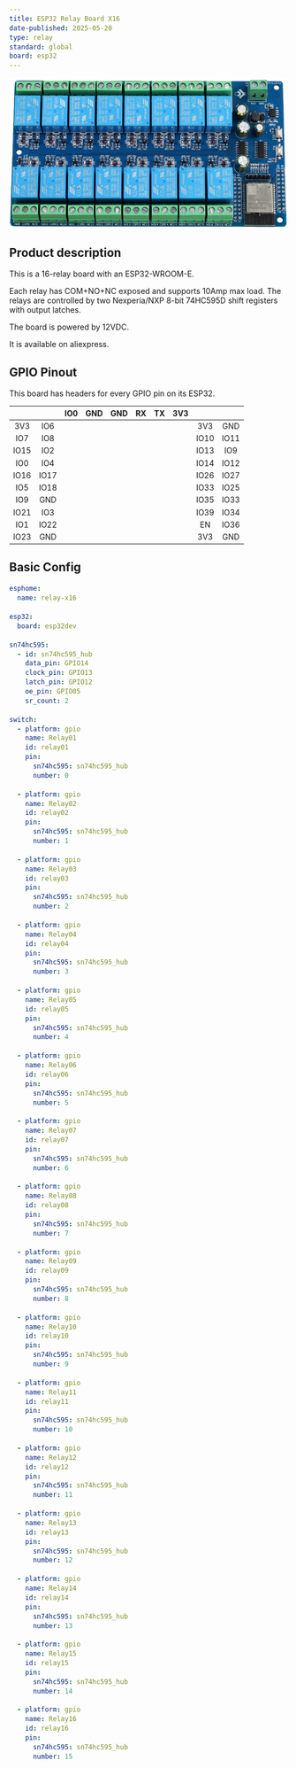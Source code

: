 ```yaml
---
title: ESP32 Relay Board X16
date-published: 2025-05-20
type: relay
standard: global
board: esp32
---
```


![Product](image.png "Product Image")

## Product description

This is a 16-relay board with an ESP32-WROOM-E.

Each relay has COM+NO+NC exposed and supports 10Amp max load. The relays are controlled by two Nexperia/NXP 8-bit 74HC595D shift registers with output latches.

The board is powered by 12VDC.

It is available on aliexpress.

## GPIO Pinout

This board has headers for every GPIO pin on its ESP32.

|      |      | IO0 | GND | GND | RX  | TX  | 3V3 |      |      |
| :--: | :--: | :-: | :-: | :-: | :-: | :-: | :-: | :--: | :--: |
| 3V3  | IO6  |     |     |     |     |     |     | 3V3  | GND  |
| IO7  | IO8  |     |     |     |     |     |     | IO10 | IO11 |
| IO15 | IO2  |     |     |     |     |     |     | IO13 | IO9  |
| IO0  | IO4  |     |     |     |     |     |     | IO14 | IO12 |
| IO16 | IO17 |     |     |     |     |     |     | IO26 | IO27 |
| IO5  | IO18 |     |     |     |     |     |     | IO33 | IO25 |
| IO9  | GND  |     |     |     |     |     |     | IO35 | IO33 |
| IO21 | IO3  |     |     |     |     |     |     | IO39 | IO34 |
| IO1  | IO22 |     |     |     |     |     |     | EN   | IO36 |
| IO23 | GND  |     |     |     |     |     |     | 3V3  | GND  |

## Basic Config

```yaml
esphome:
  name: relay-x16

esp32:
  board: esp32dev

sn74hc595:
  - id: sn74hc595_hub
    data_pin: GPIO14
    clock_pin: GPIO13
    latch_pin: GPIO12
    oe_pin: GPIO05
    sr_count: 2

switch:
  - platform: gpio
    name: Relay01
    id: relay01
    pin:
      sn74hc595: sn74hc595_hub
      number: 0

  - platform: gpio
    name: Relay02
    id: relay02
    pin:
      sn74hc595: sn74hc595_hub
      number: 1

  - platform: gpio
    name: Relay03
    id: relay03
    pin:
      sn74hc595: sn74hc595_hub
      number: 2

  - platform: gpio
    name: Relay04
    id: relay04
    pin:
      sn74hc595: sn74hc595_hub
      number: 3

  - platform: gpio
    name: Relay05
    id: relay05
    pin:
      sn74hc595: sn74hc595_hub
      number: 4

  - platform: gpio
    name: Relay06
    id: relay06
    pin:
      sn74hc595: sn74hc595_hub
      number: 5

  - platform: gpio
    name: Relay07
    id: relay07
    pin:
      sn74hc595: sn74hc595_hub
      number: 6

  - platform: gpio
    name: Relay08
    id: relay08
    pin:
      sn74hc595: sn74hc595_hub
      number: 7

  - platform: gpio
    name: Relay09
    id: relay09
    pin:
      sn74hc595: sn74hc595_hub
      number: 8

  - platform: gpio
    name: Relay10
    id: relay10
    pin:
      sn74hc595: sn74hc595_hub
      number: 9

  - platform: gpio
    name: Relay11
    id: relay11
    pin:
      sn74hc595: sn74hc595_hub
      number: 10

  - platform: gpio
    name: Relay12
    id: relay12
    pin:
      sn74hc595: sn74hc595_hub
      number: 11

  - platform: gpio
    name: Relay13
    id: relay13
    pin:
      sn74hc595: sn74hc595_hub
      number: 12

  - platform: gpio
    name: Relay14
    id: relay14
    pin:
      sn74hc595: sn74hc595_hub
      number: 13

  - platform: gpio
    name: Relay15
    id: relay15
    pin:
      sn74hc595: sn74hc595_hub
      number: 14

  - platform: gpio
    name: Relay16
    id: relay16
    pin:
      sn74hc595: sn74hc595_hub
      number: 15
```
